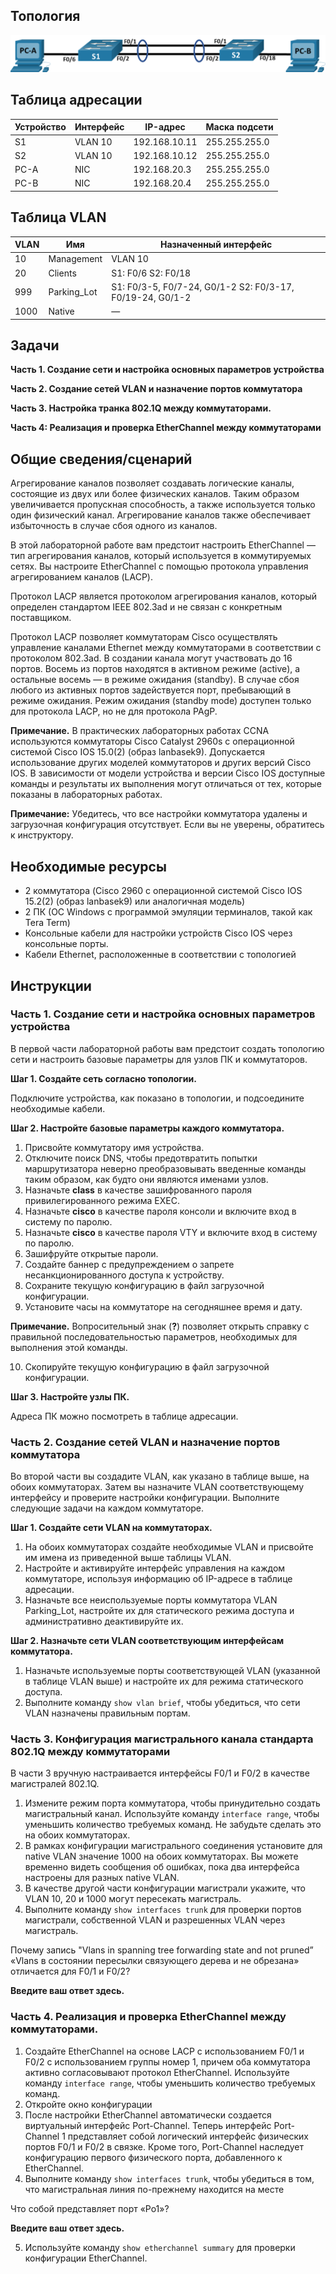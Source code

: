 ## Топология

![topology](./assets/topology.png)

## Таблица адресации

| Устройство | Интерфейс | IP-адрес      | Маска подсети |
|------------|-----------|---------------|---------------|
| S1         | VLAN 10   | 192.168.10.11 | 255.255.255.0 |
| S2         | VLAN 10   | 192.168.10.12 | 255.255.255.0 |
| PC-A       | NIC       | 192.168.20.3  | 255.255.255.0 |
| PC-B       | NIC       | 192.168.20.4  | 255.255.255.0 |

## Таблица VLAN

| VLAN | Имя         | Назначенный интерфейс                                     |
|------|-------------|-----------------------------------------------------------|
| 10   | Management  | VLAN 10                                                   |
| 20   | Clients     | S1: F0/6 S2: F0/18                                        |
| 999  | Parking_Lot | S1: F0/3-5, F0/7-24, G0/1-2 S2: F0/3-17, F0/19-24, G0/1-2 |
| 1000 | Native      | —                                                         |

## Задачи

**Часть 1. Создание сети и настройка основных параметров устройства**

**Часть 2. Создание сетей VLAN и назначение портов коммутатора**

**Часть 3. Настройка транка 802.1Q между коммутаторами.**

**Часть 4: Реализация и проверка EtherChannel между коммутаторами**

## Общие сведения/сценарий

Агрегирование каналов позволяет создавать логические каналы, состоящие из двух или более физических каналов. Таким образом увеличивается пропускная способность, а также используется только один физический канал. Агрегирование каналов также обеспечивает избыточность в случае сбоя одного из каналов.

В этой лабораторной работе вам предстоит настроить EtherChannel — тип агрегирования каналов, который используется в коммутируемых сетях. Вы настроите EtherChannel с помощью протокола управления агрегированием каналов (LACP).

Протокол LACP является протоколом агрегирования каналов, который определен стандартом IEEE 802.3ad и не связан с конкретным поставщиком.

Протокол LACP позволяет коммутаторам Cisco осуществлять управление каналами Ethernet между коммутаторами в соответствии с протоколом 802.3ad. В создании канала могут участвовать до 16 портов. Восемь из портов находятся в активном режиме (active), а остальные восемь — в режиме ожидания (standby). В случае сбоя любого из активных портов задействуется порт, пребывающий в режиме ожидания. Режим ожидания (standby mode) доступен только для протокола LACP, но не для протокола PAgP.

**Примечание.** В практических лабораторных работах CCNA используются коммутаторы Cisco Catalyst 2960s с операционной системой Cisco IOS 15.0(2) (образ lanbasek9). Допускается использование других моделей коммутаторов и других версий Cisco IOS. В зависимости от модели устройства и версии Cisco IOS доступные команды и результаты их выполнения могут отличаться от тех, которые показаны в лабораторных работах.

**Примечание:** Убедитесь, что все настройки коммутатора удалены и загрузочная конфигурация отсутствует. Если вы не уверены, обратитесь к инструктору.

## Необходимые ресурсы

-   2 коммутатора (Cisco 2960 с операционной системой Cisco IOS 15.2(2) (образ lanbasek9) или аналогичная модель)
-   2 ПК (ОС Windows с программой эмуляции терминалов, такой как Tera Term)
-   Консольные кабели для настройки устройств Cisco IOS через консольные порты.
-   Кабели Ethernet, расположенные в соответствии с топологией

## Инструкции

### Часть 1. Создание сети и настройка основных параметров устройства

В первой части лабораторной работы вам предстоит создать топологию сети и настроить базовые параметры для узлов ПК и коммутаторов.

**Шаг 1. Создайте сеть согласно топологии.**

Подключите устройства, как показано в топологии, и подсоедините необходимые кабели.

**Шаг 2. Настройте базовые параметры каждого коммутатора.**

1.  Присвойте коммутатору имя устройства.
2.  Отключите поиск DNS, чтобы предотвратить попытки маршрутизатора неверно преобразовывать введенные команды таким образом, как будто они являются именами узлов.
3.  Назначьте **class** в качестве зашифрованного пароля привилегированного режима EXEC.
4.  Назначьте **cisco** в качестве пароля консоли и включите вход в систему по паролю.
5.  Назначьте **cisco** в качестве пароля VTY и включите вход в систему по паролю.
6.  Зашифруйте открытые пароли.
7.  Создайте баннер с предупреждением о запрете несанкционированного доступа к устройству.
8.  Сохраните текущую конфигурацию в файл загрузочной конфигурации.
9.  Установите часы на коммутаторе на сегодняшнее время и дату.

**Примечание.** Вопросительный знак (**?**) позволяет открыть справку с правильной последовательностью параметров, необходимых для выполнения этой команды.

10.  Скопируйте текущую конфигурацию в файл загрузочной конфигурации.

**Шаг 3. Настройте узлы ПК.**

Адреса ПК можно посмотреть в таблице адресации.

### Часть 2. Создание сетей VLAN и назначение портов коммутатора

Во второй части вы создадите VLAN, как указано в таблице выше, на обоих коммутаторах. Затем вы назначите VLAN соответствующему интерфейсу и проверите настройки конфигурации. Выполните следующие задачи на каждом коммутаторе.

**Шаг 1. Создайте сети VLAN на коммутаторах.**

1.  На обоих коммутаторах создайте необходимые VLAN и присвойте им имена из приведенной выше таблицы VLAN.
2.  Настройте и активируйте интерфейс управления на каждом коммутаторе, используя информацию об IP-адресе в таблице адресации.
3.  Назначьте все неиспользуемые порты коммутатора VLAN Parking_Lot, настройте их для статического режима доступа и административно деактивируйте их.

**Шаг 2. Назначьте сети VLAN соответствующим интерфейсам коммутатора.**

1.  Назначьте используемые порты соответствующей VLAN (указанной в таблице VLAN выше) и настройте их для режима статического доступа.
2.  Выполните команду `show vlan brief`, чтобы убедиться, что сети VLAN назначены правильным портам.

### Часть 3. Конфигурация магистрального канала стандарта 802.1Q между коммутаторами

В части 3 вручную настраивается интерфейсы F0/1 и F0/2 в качестве магистралей 802.1Q.

1.  Измените режим порта коммутатора, чтобы принудительно создать магистральный канал. Используйте команду `interface range`, чтобы уменьшить количество требуемых команд. Не забудьте сделать это на обоих коммутаторах.
2.  В рамках конфигурации магистрального соединения установите для native VLAN значение 1000 на обоих коммутаторах. Вы можете временно видеть сообщения об ошибках, пока два интерфейса настроены для разных native VLAN.
3.  В качестве другой части конфигурации магистрали укажите, что VLAN 10, 20 и 1000 могут пересекать магистраль.
4.  Выполните команду `show interfaces trunk` для проверки портов магистрали, собственной VLAN и разрешенных VLAN через магистраль.

Почему запись "Vlans in spanning tree forwarding state and not pruned” «Vlans в состоянии пересылки связующего дерева и не обрезана» отличается для F0/1 и F0/2?

**Введите ваш ответ здесь.**

### Часть 4. Реализация и проверка EtherChannel между коммутаторами.

1.  Создайте EtherChannel на основе LACP с использованием F0/1 и F0/2 с использованием группы номер 1, причем оба коммутатора активно согласовывают протокол EtherChannel. Используйте команду `interface range`, чтобы уменьшить количество требуемых команд.
2.  Откройте окно конфигурации
3.  После настройки EtherChannel автоматически создается виртуальный интерфейс Port-Channel. Теперь интерфейс Port-Channel 1 представляет собой логический интерфейс физических портов F0/1 и F0/2 в связке. Кроме того, Port-Channel наследует конфигурацию первого физического порта, добавленного к EtherChannel.
4.  Выполните команду `show interfaces trunk`, чтобы убедиться в том, что магистральная линия по-прежнему находится на месте

Что собой представляет порт «Po1»?

**Введите ваш ответ здесь.**

5.  Используйте команду `show etherchannel summary` для проверки конфигурации EtherChannel.
